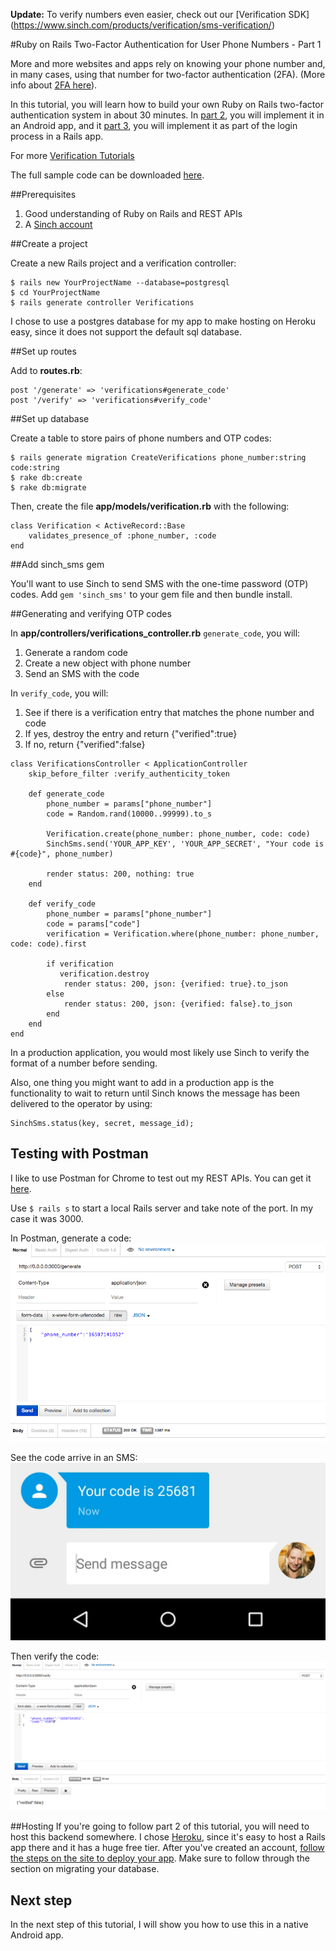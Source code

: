 **Update:** To verify numbers even easier, check out our [Verification SDK] (https://www.sinch.com/products/verification/sms-verification/)


#Ruby on Rails Two-Factor Authentication for User Phone Numbers - Part 1

More and more websites and apps rely on knowing your phone number and, in many cases, using that number for two-factor authentication (2FA). (More info about [2FA here](https://www.sinch.com/opinion/what-is-two-factor-authentication/)).

In this tutorial, you will learn how to build your own Ruby on Rails two-factor authentication system in about 30 minutes. In [part 2](https://www.sinch.com/tutorials/ruby-two-factor-auth-part-2/?utm_source=sinch&utm_medium=xlink&utm_campaign=verifytfrubyandroid2sinch), you will implement it in an Android app, and it [part 3](https://www.sinch.com/tutorials/ruby-two-factor-auth-part-3/?utm_source=sinch&utm_medium=xlink&utm_campaign=verifywebtf3rordevisesinch), you will implement it as part of the login process in a Rails app.

For more [Verification Tutorials](https://www.sinch.com/tutorials/?tags%5B%5D=verification&utm_source=sinch&utm_medium=xlink&utm_campaign=verifyall)

The full sample code can be downloaded [here](https://github.com/sinch/ruby-two-factor-auth).

##Prerequisites 
1. Good understanding of Ruby on Rails and REST APIs
2. A [Sinch account](https://sinch.com/signup)

##Create a project

Create a new Rails project and a verification controller:

    $ rails new YourProjectName --database=postgresql 
    $ cd YourProjectName    
    $ rails generate controller Verifications
    
I chose to use a postgres database for my app to make hosting on Heroku easy, since it does not support the default sql database.
    
##Set up routes

Add to **routes.rb**:

    post '/generate' => 'verifications#generate_code'
    post '/verify' => 'verifications#verify_code'

##Set up database

Create a table to store pairs of phone numbers and OTP codes:

    $ rails generate migration CreateVerifications phone_number:string code:string
    $ rake db:create
    $ rake db:migrate

Then, create the file **app/models/verification.rb** with the following:

    class Verification < ActiveRecord::Base
        validates_presence_of :phone_number, :code
    end

##Add sinch_sms gem

You'll want to use Sinch to send SMS with the one-time password (OTP) codes. Add `gem 'sinch_sms'` to your gem file and then bundle install.

##Generating and verifying OTP codes

In **app/controllers/verifications_controller.rb** `generate_code`, you will:

1. Generate a random code
2. Create a new object with phone number
3. Send an SMS with the code

In `verify_code`, you will:

1. See if there is a verification entry that matches the phone number and code
2. If yes, destroy the entry and return {"verified":true} 
3. If no, return {"verified":false} 

<b></b>  
                     

    class VerificationsController < ApplicationController
    	skip_before_filter :verify_authenticity_token
    
    	def generate_code
    		phone_number = params["phone_number"]
    		code = Random.rand(10000..99999).to_s
    
    		Verification.create(phone_number: phone_number, code: code)
    		SinchSms.send('YOUR_APP_KEY', 'YOUR_APP_SECRET', "Your code is #{code}", phone_number)
    
    		render status: 200, nothing: true
    	end
    
    	def verify_code
    		phone_number = params["phone_number"]
    		code = params["code"]
    		verification = Verification.where(phone_number: phone_number, code: code).first
    
    		if verification
    		   verification.destroy
    			render status: 200, json: {verified: true}.to_json
    		else
    			render status: 200, json: {verified: false}.to_json
    		end
    	end
    end


In a production application, you would most likely use Sinch to verify the format of a number before sending.

Also, one thing you might want to add in a production app is the functionality to wait to return until Sinch knows the message has been delivered to the operator by using:

    SinchSms.status(key, secret, message_id);

## Testing with Postman
I like to use Postman for Chrome to test out my REST APIs. You can get it [here](https://chrome.google.com/webstore/detail/postman-rest-client/fdmmgilgnpjigdojojpjoooidkmcomcm?hl=en). 

Use `$ rails s` to start a local Rails server and take note of the port. In my case it was 3000.

In Postman, generate a code:
![postman generate](images/postman_generate.png)

See the code arrive in an SMS:
![ruby on rails sms authentication code](images/sms_code.jpg)

Then verify the code:
![postman verify](images/postman_verify.png)

##Hosting
If you're going to follow part 2 of this tutorial, you will need to host this backend somewhere. I chose [Heroku](http://www.heroku.com), since it's easy to host a Rails app there and it has a huge free tier. After you've created an account, [follow the steps on the site to deploy your app](https://devcenter.heroku.com/articles/getting-started-with-rails4#deploy-your-application-to-heroku). Make sure to follow through the section on migrating your database. 

## Next step
In the next step of this tutorial, I will show you how to use this in a native Android app.
